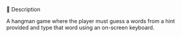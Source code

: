 📝 Description

A hangman game where the player must guess a words from a hint provided and type that word using an on-screen keyboard.  
